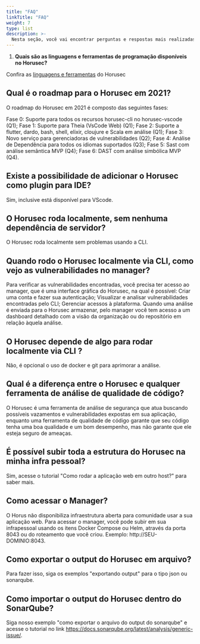 ```yaml
---
title: "FAQ"
linkTitle: "FAQ"
weight: 7
type: list
description: >-
  Nesta seção, você vai encontrar perguntas e respostas mais realizadas pela comunidade sobre o Horusec.
---
```


1. **Quais são as linguagens e ferramentas de programação disponíveis no Horusec?**

Confira as [linguagens e ferramentas](/docs/pt-br/cli/analysis-tools/overview/) do Horusec

## Qual é o roadmap para o Horusec em 2021?
O roadmap do Horusec em 2021 é composto das seguintes fases:

Fase 0: Suporte para todos os recursos horusec-cli no horusec-vscode (Q1);
Fase 1: Suporte para Theia (VsCode Web) (Q1);
Fase 2: Suporte a flutter, dardo, bash, shell, elixir, cloujure e Scala em análise (Q1);
Fase 3: Novo serviço para gerenciadoras de vulnerabilidades (Q2);
Fase 4: Análise de Dependência para todos os idiomas suportados (Q3);
Fase 5: Sast com análise semântica MVP (Q4);
Fase 6: DAST com análise simbólica MVP (Q4).
 
## Existe a possibilidade de adicionar o Horusec como plugin para IDE?
Sim, inclusive está disponível para VScode.

## O Horusec roda localmente, sem nenhuma dependência de servidor?
O Horusec roda localmente sem problemas usando a CLI.

## Quando rodo o Horusec localmente via CLI, como vejo as vulnerabilidades no manager?
Para verificar as vulnerabilidades encontradas, você precisa ter acesso ao manager, que é uma interface gráfica do Horusec, na qual é possível:
Criar uma conta e fazer sua autenticação;
Visualizar e analisar vulnerabilidades encontradas pelo CLI;
Gerenciar acessos à plataforma.
Quando uma análise é enviada para o Horusec armazenar, pelo manager você tem acesso a um dashboard detalhado com a visão da organização ou do repositório em relação àquela análise.

## O Horusec depende de algo para rodar localmente via CLI ?
Não, é opcional o uso de docker e git para aprimorar a análise.

## Qual é a diferença entre o Horusec e qualquer ferramenta de análise de qualidade de código?
O Horusec é uma ferramenta de análise de segurança que atua buscando possíveis vazamentos e vulnerabilidades expostas em sua aplicação, enquanto uma ferramenta de qualidade de código garante que seu código tenha uma boa qualidade e um bom desempenho, mas não garante que ele esteja seguro de ameaças.

## É possível subir toda a estrutura do Horusec na minha infra pessoal?
Sim, acesse o tutorial "Como rodar a aplicação web em outro host?" para saber mais.
 
## Como acessar o Manager? 
O Horus não disponibiliza infraestrutura aberta para comunidade usar a sua aplicação web. 
Para acessar o manager, você pode subir em sua infrapessoal usando os itens Docker Compose ou Helm, através da porta 8043 ou do roteamento que você criou. 
Exemplo: http://SEU-DOMINIO:8043.
 
## Como exportar o output do Horusec em arquivo?
Para fazer isso, siga os exemplos "exportando output" para o tipo json ou sonarqube.

## Como importar o output do Horusec dentro do SonarQube? 
Siga nosso exemplo "como exportar o arquivo do output do sonarqube" e acesse o tutorial no link https://docs.sonarqube.org/latest/analysis/generic-issue/. 